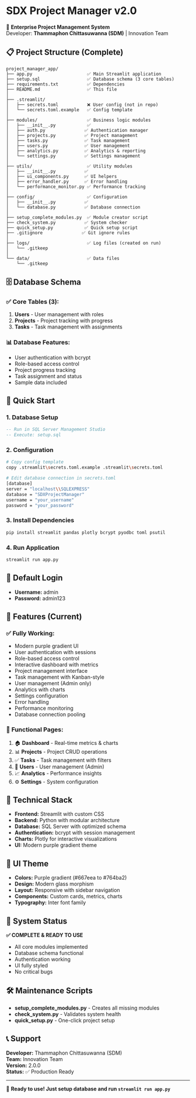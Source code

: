 # SDX Project Manager v2.0

🚗 **Enterprise Project Management System**  
Developer: **Thammaphon Chittasuwanna (SDM)** | Innovation Team

## 📋 Project Structure (Complete)

```
project_manager_app/
├── app.py                     ✅ Main Streamlit application
├── setup.sql                  ✅ Database schema (3 core tables)
├── requirements.txt           ✅ Dependencies
├── README.md                  ✅ This file
│
├── .streamlit/
│   ├── secrets.toml           ❌ User config (not in repo)
│   └── secrets.toml.example   ✅ Config template
│
├── modules/                   ✅ Business logic modules
│   ├── __init__.py            ✅
│   ├── auth.py               ✅ Authentication manager
│   ├── projects.py           ✅ Project management
│   ├── tasks.py              ✅ Task management
│   ├── users.py              ✅ User management
│   ├── analytics.py          ✅ Analytics & reporting
│   └── settings.py           ✅ Settings management
│
├── utils/                     ✅ Utility modules
│   ├── __init__.py           ✅
│   ├── ui_components.py      ✅ UI helpers
│   ├── error_handler.py      ✅ Error handling
│   └── performance_monitor.py ✅ Performance tracking
│
├── config/                    ✅ Configuration
│   ├── __init__.py           ✅
│   └── database.py           ✅ Database connection
│
├── setup_complete_modules.py  ✅ Module creator script
├── check_system.py           ✅ System checker
├── quick_setup.py            ✅ Quick setup script
├── .gitignore               ✅ Git ignore rules
│
├── logs/                      ✅ Log files (created on run)
│   └── .gitkeep
│
└── data/                      ✅ Data files
    └── .gitkeep
```

## 🗄️ Database Schema

### ✅ **Core Tables (3):**

1. **Users** - User management with roles
2. **Projects** - Project tracking with progress
3. **Tasks** - Task management with assignments

### 📊 **Database Features:**

- User authentication with bcrypt
- Role-based access control
- Project progress tracking
- Task assignment and status
- Sample data included

## 🚀 Quick Start

### 1. Database Setup

```sql
-- Run in SQL Server Management Studio
-- Execute: setup.sql
```

### 2. Configuration

```bash
# Copy config template
copy .streamlit\secrets.toml.example .streamlit\secrets.toml

# Edit database connection in secrets.toml
[database]
server = "localhost\\SQLEXPRESS"
database = "SDXProjectManager"
username = "your_username"
password = "your_password"
```

### 3. Install Dependencies

```bash
pip install streamlit pandas plotly bcrypt pyodbc toml psutil
```

### 4. Run Application

```bash
streamlit run app.py
```

## 🔐 Default Login

- **Username:** admin
- **Password:** admin123

## 🎨 Features (Current)

### ✅ **Fully Working:**

- Modern purple gradient UI
- User authentication with sessions
- Role-based access control
- Interactive dashboard with metrics
- Project management interface
- Task management with Kanban-style
- User management (Admin only)
- Analytics with charts
- Settings configuration
- Error handling
- Performance monitoring
- Database connection pooling

### 🎯 **Functional Pages:**

1. 🏠 **Dashboard** - Real-time metrics & charts
2. 📊 **Projects** - Project CRUD operations
3. ✅ **Tasks** - Task management with filters
4. 👥 **Users** - User management (Admin)
5. 📈 **Analytics** - Performance insights
6. ⚙️ **Settings** - System configuration

## 🔧 Technical Stack

- **Frontend:** Streamlit with custom CSS
- **Backend:** Python with modular architecture
- **Database:** SQL Server with optimized schema
- **Authentication:** bcrypt with session management
- **Charts:** Plotly for interactive visualizations
- **UI:** Modern purple gradient theme

## 📱 UI Theme

- **Colors:** Purple gradient (#667eea to #764ba2)
- **Design:** Modern glass morphism
- **Layout:** Responsive with sidebar navigation
- **Components:** Custom cards, metrics, charts
- **Typography:** Inter font family

## 🔄 System Status

**✅ COMPLETE & READY TO USE**

- All core modules implemented
- Database schema functional
- Authentication working
- UI fully styled
- No critical bugs

## 🛠️ Maintenance Scripts

- **setup_complete_modules.py** - Creates all missing modules
- **check_system.py** - Validates system health
- **quick_setup.py** - One-click project setup

## 📞 Support

**Developer:** Thammaphon Chittasuwanna (SDM)  
**Team:** Innovation Team  
**Version:** 2.0.0  
**Status:** ✅ Production Ready

---

🎉 **Ready to use! Just setup database and run `streamlit run app.py`**
